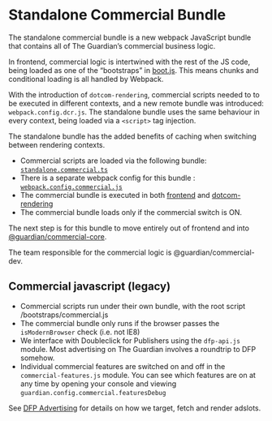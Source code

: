 # Standalone Commercial Bundle
The standalone commercial bundle is a new webpack JavaScript bundle
that contains all of The Guardian’s commercial business logic.

In frontend, commercial logic is intertwined with the rest of the JS code,
being loaded as one of the “bootstraps” in [boot.js][frontend]. This means
chunks and conditional loading is all handled by Webpack.

With the introduction of `dotcom-rendering`, commercial scripts needed to to be
executed in different contexts, and a new remote bundle was introduced:
`webpack.config.dcr.js`. The standalone bundle uses the same behaviour in every
context, being loaded via a `<script>` tag injection.

The standalone bundle has the added benefits of caching when switching between
rendering contexts.

- Commercial scripts are loaded via the following bundle: [`standalone.commercial.ts`][]
- There is a separate webpack config for this bundle : [`webpack.config.commercial.js`][]
- The commercial bundle is executed in both [frontend] and [dotcom-rendering][]
- The commercial bundle loads only if the commercial switch is ON.

[`standalone.commercial.ts`]: /static/src/javascripts/bootstraps/standalone.commercial.ts
[frontend]: https://github.com/guardian/frontend/blob/ad8f6734/static/src/javascripts/boot.js#L94
[dotcom-rendering]: https://github.com/guardian/dotcom-rendering/blob/c114bc93/dotcom-rendering/src/web/server/document.tsx#L255
[`webpack.config.commercial.js`]: /webpack.config.commercial.js

The next step is for this bundle to move entirely out of frontend and into
[@guardian/commercial-core](https://github.com/guardian/commercial-core).

The team responsible for the commercial logic is @guardian/commercial-dev.

## Commercial javascript (legacy)
* Commercial scripts run under their own bundle, with the root script /bootstraps/commercial.js
* The commercial bundle only runs if the browser passes the `isModernBrowser` check (i.e. not IE8)
* We interface with Doubleclick for Publishers using the `dfp-api.js` module. Most advertising on The Guardian involves a roundtrip to DFP somehow.
* Individual commercial features are switched on and off in the `commercial-features.js` module. You can see which features are on at any time by opening your console and viewing `guardian.config.commercial.featuresDebug`

See [DFP Advertising](https://github.com/guardian/frontend/wiki/DFP-Advertising) for details on how we target, fetch and render adslots.
